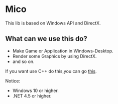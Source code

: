 # Mico

This lib is based on Windows API and DirectX.

## What can we use this do? ##

 - Make Game or Application in Windows-Desktop.
 - Render some Graphics by using DirectX.
 - and so on.


If you want use C++ do this,you can go [this][1].


  [1]: https://github.com/Fununy/ASNET


Notice:

 - Windows 10 or higher.
 - .NET 4.5 or higher.